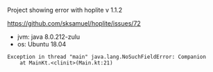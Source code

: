 Project showing error with hoplite v 1.1.2

https://github.com/sksamuel/hoplite/issues/72

- jvm: java 8.0.212-zulu    
- os: Ubuntu 18.04

```
Exception in thread "main" java.lang.NoSuchFieldError: Companion
	at MainKt.<clinit>(Main.kt:21)
```

